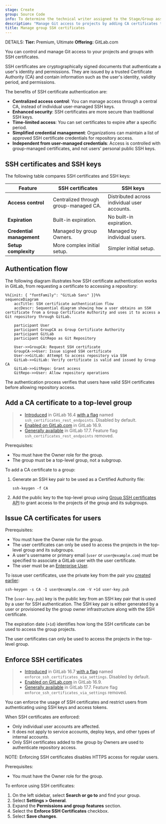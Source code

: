 ```yaml
---
stage: Create
group: Source Code
info: To determine the technical writer assigned to the Stage/Group associated with this page, see https://handbook.gitlab.com/handbook/product/ux/technical-writing/#assignments
description: "Manage Git access to projects by adding CA certificates to your top-level group, instead of individual groups."
title: Manage group SSH certificates
---
```


DETAILS:
**Tier:** Premium, Ultimate
**Offering:** GitLab.com

You can control and manage Git access to your projects and groups with SSH certificates.

SSH certificates are cryptographically signed documents that authenticate a user's identity and
permissions.
They are issued by a trusted Certificate Authority (CA) and contain information such as
the user's identity, validity period, and permissions.

The benefits of SSH certificate authentication are:

- **Centralized access control**: You can manage access through a central CA, instead of individual
  user-managed SSH keys.
- **Enhanced security**: SSH certificates are more secure than traditional SSH keys.
- **Time-limited access**: You can set certificates to expire after a specific period.
- **Simplified credential management**: Organizations can maintain a list of approved
  SSH certificate credentials for repository access.
- **Independent from user-managed credentials**: Access is controlled with group-managed
  certificates, and not users' personal public SSH keys.

## SSH certificates and SSH keys

The following table compares SSH certificates and SSH keys:

| Feature                   | SSH certificates                      | SSH keys |
| ------------------------- | ------------------------------------- | -------- |
| **Access control**        | Centralized through group-managed CA. | Distributed across individual user accounts. |
| **Expiration**            | Built-in expiration.                  | No built-in expiration. |
| **Credential management** | Managed by group Owners.              | Managed by individual users. |
| **Setup complexity**      | More complex initial setup.           | Simpler initial setup. |

## Authentication flow

The following diagram illustrates how SSH certificate authentication works
in GitLab, from requesting a certificate to accessing a repository:

```mermaid
%%{init: { "fontFamily": "GitLab Sans" }}%%
sequenceDiagram
    accTitle: SSH certificate authentication flow
    accDescr: Sequential diagram showing how a user obtains an SSH certificate from a Group Certificate Authority and uses it to access a Git repository through GitLab.

    participant User
    participant GroupCA as Group Certificate Authority
    participant GitLab
    participant GitRepo as Git Repository

    User->>GroupCA: Request SSH certificate
    GroupCA->>User: Issue signed SSH certificate
    User->>GitLab: Attempt to access repository via SSH
    GitLab->>GitLab: Verify certificate is valid and issued by Group CA
    GitLab->>GitRepo: Grant access
    GitRepo->>User: Allow repository operations
```

The authentication process verifies that users have valid SSH certificates before
allowing repository access.

## Add a CA certificate to a top-level group

> - [Introduced](https://gitlab.com/gitlab-org/gitlab/-/issues/421915) in GitLab 16.4 [with a flag](../feature_flags.md) named `ssh_certificates_rest_endpoints`. Disabled by default.
> - [Enabled on GitLab.com](https://gitlab.com/gitlab-org/gitlab/-/issues/424501) in GitLab 16.9.
> - [Generally available](https://gitlab.com/gitlab-org/gitlab/-/issues/424501) in GitLab 17.7. Feature flag `ssh_certificates_rest_endpoints` removed.

Prerequisites:

- You must have the Owner role for the group.
- The group must be a top-level group, not a subgroup.

To add a CA certificate to a group:

1. Generate an SSH key pair to be used as a Certified Authority file:

   ```plaintext
   ssh-keygen -f CA
   ```

1. Add the public key to the top-level group using [Group SSH certificates API](../../api/group_ssh_certificates.md#create-ssh-certificate)
   to grant access to the projects of the group and its subgroups.

## Issue CA certificates for users

Prerequisites:

- You must have the Owner role for the group.
- The user certificates can only be used to access the projects in the top-level group and its subgroups.
- A user's username or primary email (`user` or `user@example.com`) must be specified to associate a
  GitLab user with the user certificate.
- The user must be an [Enterprise User](../enterprise_user/index.md).

To issue user certificates, use the private key from the pair you [created earlier](#add-a-ca-certificate-to-a-top-level-group):

```shell
ssh-keygen -s CA -I user@example.com -V +1d user-key.pub
```

The (`user-key.pub`) key is the public key from an SSH key pair that is used by a user for SSH authentication.
The SSH key pair is either generated by a user or provisioned by the group owner infrastructure along with the SSH certificate.

The expiration date (`+1d`) identifies how long the SSH certificate can be used to access the group projects.

The user certificates can only be used to access the projects in the top-level group.

## Enforce SSH certificates

> - [Introduced](https://gitlab.com/gitlab-org/gitlab/-/issues/421915) in GitLab 16.7 [with a flag](../feature_flags.md) named `enforce_ssh_certificates_via_settings`. Disabled by default.
> - [Enabled on GitLab.com](https://gitlab.com/gitlab-org/gitlab/-/issues/426235) in GitLab 16.9.
> - [Generally available](https://gitlab.com/gitlab-org/gitlab/-/issues/488635) in GitLab 17.7. Feature flag `enforce_ssh_certificates_via_settings` removed.

You can enforce the usage of SSH certificates and restrict users from authenticating using SSH
keys and access tokens.

When SSH certificates are enforced:

- Only individual user accounts are affected.
- It does not apply to service accounts, deploy keys, and other types of internal accounts.
- Only SSH certificates added to the group by Owners are used to authenticate repository access.

NOTE:
Enforcing SSH certificates disables HTTPS access for regular users.

Prerequisites:

- You must have the Owner role for the group.

To enforce using SSH certificates:

1. On the left sidebar, select **Search or go to** and find your group.
1. Select **Settings > General**.
1. Expand the **Permissions and group features** section.
1. Select the **Enforce SSH Certificates** checkbox.
1. Select **Save changes**.
